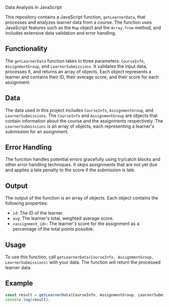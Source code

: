 Data Analysis in JavaScript

This repository contains a JavaScript function, `getLearnerData`, that processes and analyzes learner data from a course. The function uses JavaScript features such as the `Map` object and the `Array.from` method, and includes extensive data validation and error handling.

## Functionality

The `getLearnerData` function takes in three parameters: `CourseInfo`, `AssignmentGroup`, and `LearnerSubmissions`. It validates the input data, processes it, and returns an array of objects. Each object represents a learner and contains their ID, their average score, and their score for each assignment.

## Data

The data used in this project includes `CourseInfo`, `AssignmentGroup`, and `LearnerSubmissions`. The `CourseInfo` and `AssignmentGroup` are objects that contain information about the course and the assignments respectively. The `LearnerSubmissions` is an array of objects, each representing a learner's submission for an assignment.

## Error Handling

The function handles potential errors gracefully using try/catch blocks and other error handling techniques. It skips assignments that are not yet due and applies a late penalty to the score if the submission is late.

## Output

The output of the function is an array of objects. Each object contains the following properties:

- `id`: The ID of the learner.
- `avg`: The learner's total, weighted average score.
- `<assignment_id>`: The learner's score for the assignment as a percentage of the total points possible.

## Usage

To use this function, call `getLearnerData(CourseInfo, AssignmentGroup, LearnerSubmissions)` with your data. The function will return the processed learner data.

## Example

```javascript
const result = getLearnerData(CourseInfo, AssignmentGroup, LearnerSubmissions);
console.log(result);
